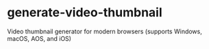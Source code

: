 # generate-video-thumbnail
Video thumbnail generator for modern browsers (supports Windows, macOS, AOS, and iOS)
